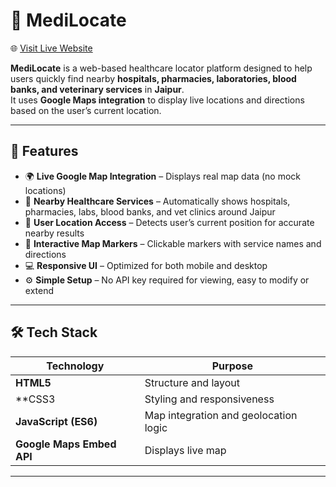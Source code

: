 # 🏥 MediLocate
🌐 [Visit Live Website](https://mansoordairkee.github.io/MediLocate)

**MediLocate** is a web-based healthcare locator platform designed to help users quickly find nearby **hospitals, pharmacies, laboratories, blood banks, and veterinary services** in **Jaipur**.  
It uses **Google Maps integration** to display live locations and directions based on the user’s current location.

---

## 🚀 Features

- 🌍 **Live Google Map Integration** – Displays real map data (no mock locations)
- 📍 **Nearby Healthcare Services** – Automatically shows hospitals, pharmacies, labs, blood banks, and vet clinics around Jaipur
- 📡 **User Location Access** – Detects user’s current position for accurate nearby results
- 🧭 **Interactive Map Markers** – Clickable markers with service names and directions
- 💻 **Responsive UI** – Optimized for both mobile and desktop
- ⚙️ **Simple Setup** – No API key required for viewing, easy to modify or extend

---

## 🛠️ Tech Stack

| Technology | Purpose |
|-------------|----------|
| **HTML5** | Structure and layout |
| **CSS3 | Styling and responsiveness |
| **JavaScript (ES6)** | Map integration and geolocation logic |
| **Google Maps Embed API** | Displays live map |


---

